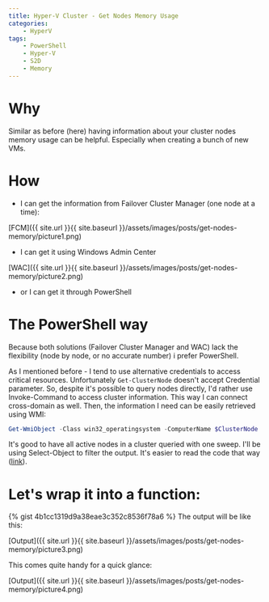 ```yaml
---
title: Hyper-V Cluster - Get Nodes Memory Usage
categories:
    - HyperV
tags:
    - PowerShell
    - Hyper-V
    - S2D
    - Memory
---
```


# Why

Similar as before (here) having information about your cluster nodes memory usage can be helpful. Especially when creating a bunch of new VMs.

# How

- I can get the information from Failover Cluster Manager (one node at a time):

[FCM]({{ site.url }}{{ site.baseurl }}/assets/images/posts/get-nodes-memory/picture1.png)

- I can get it using Windows Admin Center

[WAC]({{ site.url }}{{ site.baseurl }}/assets/images/posts/get-nodes-memory/picture2.png)

- or I can get it through PowerShell

# The PowerShell way

Because both solutions (Failover Cluster Manager and WAC) lack the flexibility (node by node, or no accurate number) i prefer PowerShell.

As I mentioned before - I tend to use alternative credentials to access critical resources. Unfortunately `Get-ClusterNode` doesn't accept Credential parameter. So, despite it's possible to query nodes directly, I'd rather use Invoke-Command to access cluster information. This way I can connect cross-domain as well. Then, the information I need can be easily retrieved using WMI:

```powershell
Get-WmiObject -Class win32_operatingsystem -ComputerName $ClusterNode
```

It's good to have all active nodes in a cluster queried with one sweep.  I'll be using Select-Object to filter the output. It's easier to read the code that way ([link](https://www.mczerniawski.pl/powershell/select-object/select-object-filtering/)).

# Let's wrap it into a function:

{% gist 4b1cc1319d9a38eae3c352c8536f78a6 %}
The output will be like this:

[Output]({{ site.url }}{{ site.baseurl }}/assets/images/posts/get-nodes-memory/picture3.png)

This comes quite handy for a quick glance:

[Output]({{ site.url }}{{ site.baseurl }}/assets/images/posts/get-nodes-memory/picture4.png)




